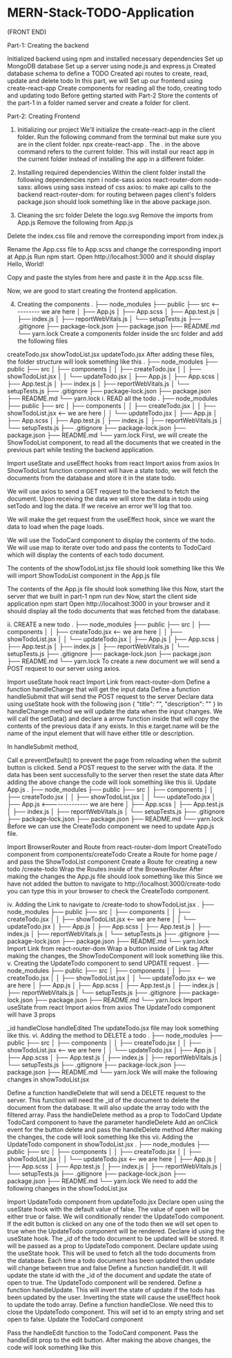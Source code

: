 # MERN-Stack-TODO-Application
(FRONT END)


Part-1: Creating the backend

Initialized backend using npm and installed necessary dependencies
Set up MongoDB database
Set up a server using node.js and express.js
Created database schema to define a TODO
Created api routes to create, read, update and delete todo
In this part, we will
Set up our frontend using create-react-app
Create components for reading all the todo, creating todo and updating todo
Before getting started with Part-2
Store the contents of the part-1 in a folder named server and create a folder for client.

Part-2: Creating Frontend
1. Initializing our project
We'll initialize the create-react-app in the client folder. Run the following command from the terminal but make sure you are in the client folder.
npx create-react-app .
The . in the above command refers to the current folder. This will install our react app in the current folder instead of installing the app in a different folder.

2. Installing required dependencies
Within the client folder install the following dependencies
npm i node-sass axios react-router-dom
node-sass: allows using sass instead of css
axios: to make api calls to the backend
react-router-dom: for routing between pages
client's folders package.json should look something like in the above package.json.

3. Cleaning the src folder
Delete the logo.svg
Remove the imports from App.js
Remove the following from App.js

Delete the index.css file and remove the corresponding import from index.js

Rename the App.css file to App.scss and change the corresponding import at App.js
Run npm start. Open http://localhost:3000 and it should display Hello, World!

Copy and paste the styles from here and paste it in the App.scss file.

Now, we are good to start creating the frontend application.

4. Creating the components
.
├── node_modules
├── public
├── src <---------- we are here
│   ├── App.js
│   ├── App.scss
│   ├── App.test.js
│   ├── index.js
│   ├── reportWebVitals.js
│   └── setupTests.js
├── .gitignore
├── package-lock.json
├── package.json
├── README.md
└── yarn.lock
Create a components folder inside the src folder and add the following files

createTodo.jsx
showTodoList.jsx
updateTodo.jsx
After adding these files, the folder structure will look something like this
.
├── node_modules
├── public
├── src
│   ├── components
│   │   ├── createTodo.jsx
│   │   ├── showTodoList.jsx
│   │   └── updateTodo.jsx
│   ├── App.js
│   ├── App.scss
│   ├── App.test.js
│   ├── index.js
│   ├── reportWebVitals.js
│   └── setupTests.js
├── .gitignore
├── package-lock.json
├── package.json
├── README.md
└── yarn.lock
i. READ all the todo
.
├── node_modules
├── public
├── src
│   ├── components
│   │   ├── createTodo.jsx
│   │   ├── showTodoList.jsx <-- we are here
│   │   └── updateTodo.jsx
│   ├── App.js
│   ├── App.scss
│   ├── App.test.js
│   ├── index.js
│   ├── reportWebVitals.js
│   └── setupTests.js
├── .gitignore
├── package-lock.json
├── package.json
├── README.md
└── yarn.lock
First, we will create the ShowTodoList component, to read all the documents that we created in the previous part while testing the backend application.

Import useState and useEffect hooks from react
Import axios from axios
In ShowTodoList function component will have a state todo, we will fetch the documents from the database and store it in the state todo.

We will use axios to send a GET request to the backend to fetch the document. Upon receiving the data we will store the data in todo using setTodo and log the data. If we receive an error we'll log that too.

We will make the get request from the useEffect hook, since we want the data to load when the page loads.

We will use the TodoCard component to display the contents of the todo. We will use map to iterate over todo and pass the contents to TodoCard which will display the contents of each todo document.

The contents of the showTodoList.jsx file should look something like this
We will import ShowTodoList component in the App.js file

The contents of the App.js file should look something like this
Now, start the server that we built in part-1
npm run dev
Now, start the client side application
npm start
Open http://localhost:3000 in your browser and it should display all the todo documents that was fetched from the database.

ii. CREATE a new todo
.
├── node_modules
├── public
├── src
│   ├── components
│   │   ├── createTodo.jsx <-- we are here
│   │   ├── showTodoList.jsx
│   │   └── updateTodo.jsx
│   ├── App.js
│   ├── App.scss
│   ├── App.test.js
│   ├── index.js
│   ├── reportWebVitals.js
│   └── setupTests.js
├── .gitignore
├── package-lock.json
├── package.json
├── README.md
└── yarn.lock
To create a new document we will send a POST request to our server using axios.

Import useState hook react
Import Link from react-router-dom
Define a function handleChange that will get the input data
Define a function handleSubmit that will send the POST request to the server
Declare data using useState hook with the following json
{
  "title": "",
  "description": ""
}
In handleChange method we will update the data when the input changes. We will call the setData() and declare a arrow function inside that will copy the contents of the previous data if any exists. In this e.target.name will be the name of the input element that will have either title or description.

In handleSubmit method,

Call e.preventDefault() to prevent the page from reloading when the submit button is clicked.
Send a POST request to the server with the data. If the data has been sent successfully to the server then reset the state data
After adding the above change the code will look something like this
iii. Update App.js
.
├── node_modules
├── public
├── src
│   ├── components
│   │   ├── createTodo.jsx
│   │   ├── showTodoList.jsx
│   │   └── updateTodo.jsx
│   ├── App.js <-------------- we are here
│   ├── App.scss
│   ├── App.test.js
│   ├── index.js
│   ├── reportWebVitals.js
│   └── setupTests.js
├── .gitignore
├── package-lock.json
├── package.json
├── README.md
└── yarn.lock
Before we can use the CreateTodo component we need to update App.js file.

Import BrowserRouter and Route from react-router-dom
Import CreateTodo component from components/createTodo
Create a Route for home page / and pass the ShowTodoList component
Create a Route for creating a new todo /create-todo
Wrap the Routes inside of the BrowserRouter
After making the changes the App.js file should look something like this
Since we have not added the button to navigate to http://localhost:3000/create-todo you can type this in your browser to check the CreateTodo component.

iv. Adding the Link to navigate to /create-todo to showTodoList.jsx
.
├── node_modules
├── public
├── src
│   ├── components
│   │   ├── createTodo.jsx
│   │   ├── showTodoList.jsx <-- we are here
│   │   └── updateTodo.jsx
│   ├── App.js
│   ├── App.scss
│   ├── App.test.js
│   ├── index.js
│   ├── reportWebVitals.js
│   └── setupTests.js
├── .gitignore
├── package-lock.json
├── package.json
├── README.md
└── yarn.lock
Import Link from react-router-dom
Wrap a button inside of Link tag
After making the changes, the ShowTodoComponent will look something like this.
v. Creating the UpdateTodo component to send UPDATE request
.
├── node_modules
├── public
├── src
│   ├── components
│   │   ├── createTodo.jsx
│   │   ├── showTodoList.jsx
│   │   └── updateTodo.jsx <-- we are here
│   ├── App.js
│   ├── App.scss
│   ├── App.test.js
│   ├── index.js
│   ├── reportWebVitals.js
│   └── setupTests.js
├── .gitignore
├── package-lock.json
├── package.json
├── README.md
└── yarn.lock
Import useState from react
Import axios from axios
The UpdateTodo component will have 3 props

_id
handleClose
handleEdited
The updateTodo.jsx file may look something like this.
vi. Adding the method to DELETE a todo
.
├── node_modules
├── public
├── src
│   ├── components
│   │   ├── createTodo.jsx
│   │   ├── showTodoList.jsx <-- we are here
│   │   └── updateTodo.jsx
│   ├── App.js
│   ├── App.scss
│   ├── App.test.js
│   ├── index.js
│   ├── reportWebVitals.js
│   └── setupTests.js
├── .gitignore
├── package-lock.json
├── package.json
├── README.md
└── yarn.lock
We will make the following changes in showTodoList.jsx

Define a function handleDelete that will send a DELETE request to the server. This function will need the _id of the document to delete the document from the database. It will also update the array todo with the filtered array.
Pass the handleDelete method as a prop to TodoCard
Update TodoCard component to have the parameter handleDelete
Add an onClick event for the button delete and pass the handleDelete method
After making the changes, the code will look something like this
vii. Adding the UpdateTodo component in showTodoList.jsx
.
├── node_modules
├── public
├── src
│   ├── components
│   │   ├── createTodo.jsx
│   │   ├── showTodoList.jsx
│   │   └── updateTodo.jsx <-- we are here
│   ├── App.js
│   ├── App.scss
│   ├── App.test.js
│   ├── index.js
│   ├── reportWebVitals.js
│   └── setupTests.js
├── .gitignore
├── package-lock.json
├── package.json
├── README.md
└── yarn.lock
We need to add the following changes in the showTodoList.jsx

Import UpdateTodo component from updateTodo.jsx
Declare open using the useState hook with the default value of false. The value of open will be either true or false. We will conditionally render the UpdateTodo component. If the edit button is clicked on any one of the todo then we will set open to true when the UpdateTodo component will be rendered.
Declare id using the useState hook. The _id of the todo document to be updated will be stored. It will be passed as a prop to UpdateTodo component.
Declare update using the useState hook. This will be used to fetch all the todo documents from the database. Each time a todo document has been updated then update will change between true and false
Define a function handleEdit. It will update the state id with the _id of the document and update the state of open to true. The UpdateTodo component will be rendered.
Define a function handleUpdate. This will invert the state of update if the todo has been updated by the user. Inverting the state will cause the useEffect hook to update the todo array.
Define a function handleClose. We need this to close the UpdateTodo component. This will set id to an empty string and set open to false.
Update the TodoCard component

Pass the handleEdit function to the TodoCard component.
Pass the handleEdit prop to the edit button.
After making the above changes, the code will look something like this
